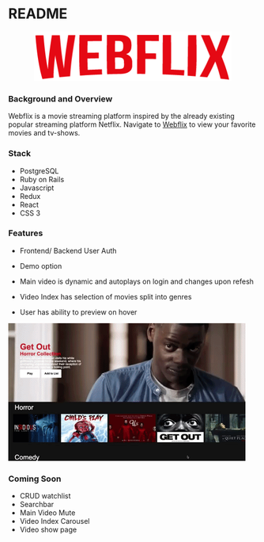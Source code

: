 # README

<div align="center">
  <img src="https://github.com/asiddiki98/WebFlix/blob/main/app/assets/images/logo.png" width="400" height="100" />
</div>

 ### Background and Overview
  Webflix is a movie streaming platform inspired by the already existing popular streaming platform Netflix. Navigate to [Webflix](https://webflix-aa.herokuapp.com/#/) to view your favorite movies and tv-shows. 
  
  
  ### Stack 
  * PostgreSQL
  * Ruby on Rails
  * Javascript
  * Redux 
  * React
  * CSS 3
  
 ### Features 
 * Frontend/ Backend User Auth
 * Demo option
 * Main video is dynamic and autoplays on login and changes upon refesh
 * Video Index has selection of movies split into genres                         

 * User has ability to preview on hover 

  ![alt-text](https://github.com/asiddiki98/WebFlix/blob/main/app/assets/images/Animated%20GIF-downsized_large.gif)
 
 
 ### Coming Soon
 * CRUD watchlist
 * Searchbar 
 * Main Video Mute
 * Video Index Carousel 
 * Video show page
